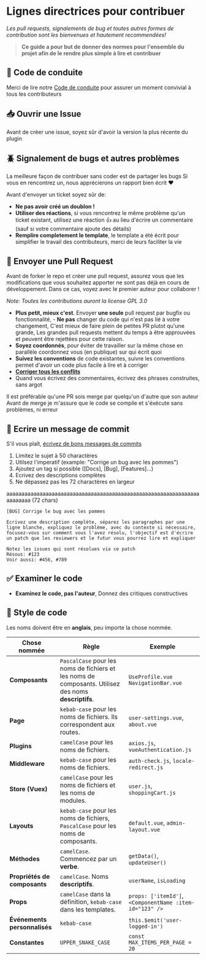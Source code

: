 # Lignes directrices pour contribuer

*Les pull requests, signalements de bug et toutes autres formes de contribution sont les bienvenues et hautement recommendées!*

> **Ce guide a pour but de donner des normes pour l'ensemble du projet afin de le rendre plus simple à lire et contribuer**

## 📖 Code de conduite
Merci de lire notre [Code de conduite](https://github.com/Margouta/PluginOpenMC/blob/main/CODE_OF_CONDUCT.md) pour assurer un moment convivial à tous les contributeurs

## 📥 Ouvrir une Issue
Avant de créer une issue, soyez sûr d'avoir la version la plus récente du plugin

## 🪲 Signalement de bugs et autres problèmes
La meilleure façon de contribuer sans coder est de partager les bugs
Si vous en rencontrez un, nous apprécierons un rapport bien écrit ❤️

Avant d'envoyer un ticket soyez sûr de:
- **Ne pas avoir créé un doublon !**
- **Utiliser des réactions**, si vous rencontrez le même problème qu'un ticket existant, utilisez une réaction 👍 au lieu d'écrire un commentaire (sauf si votre commentaire ajoute des détails)
- **Remplire completement le template**, le template a été écrit pour simplifier le travail des contributeurs, merci de leurs faciliter la vie

## 🔁 Envoyer une Pull Request
Avant de forker le repo et créer une pull request, assurez vous que les modifications que vous souhaitez apporter ne sont pas déjà en cours de développement. Dans ce cas, voyez avec le premier auteur pour collaborer !

*Note: Toutes les contributions auront la license GPL 3.0*

- **Plus petit, mieux c'est**. Envoyer **une seule** pull request par bugfix ou fonctionnalité, - **Ne pas** changer du code qui n'est pas lié à votre changement, C'est mieux de faire plein de petites PR plutot qu'une grande, Les grandes pull requests mettent du temps à être approuvées et peuvent être rejettées pour cette raison.
- **Soyez coordonnés**, pour éviter de travailler sur la même chose en parallèle coordonnez vous (en publique) sur qui écrit quoi
- **Suivez les conventions** de code existantes, suivre les conventions permet d'avoir un code plus facile à lire et à corriger
- **[Corriger tous les conflits](https://docs.github.com/en/pull-requests/collaborating-with-pull-requests/addressing-merge-conflicts/resolving-a-merge-conflict-on-github)**
- Quand vous écrivez des commentaires, écrivez des phrases construites, sans argot

Il est préférable qu'une PR sois merge par quelqu'un d'autre que son auteur
Avant de merge je m'assure que le code se compile et s'éxécute sans problèmes, ni erreur

## 📝 Ecrire un message de commit
S'il vous plaît, [écrivez de bons messages de commits](https://cbea.ms/git-commit/)
1. Limitez le sujet à 50 charactères
2. Utilsez l'imperatif (example: "Corrige un bug avec les pommes")
3. Ajoutez un tag si possible ([Docs], [Bug], [Features]...)
4. Ecrivez des descriptions complètes
5. Ne dépassez pas les 72 charactères en largeur

aaaaaaaaaaaaaaaaaaaaaaaaaaaaaaaaaaaaaaaaaaaaaaaaaaaaaaaaaaaaaaaaaaaaaaaa (72 chars)

```
[BUG] Corrige le bug avec les pommes

Ecrivez une description complète, séparez les paragraphes par une
ligne blanche, expliquez le problème, avec du contexte si nécessaire,
focusez-vous sur comment vous l'avez résolu, l'objectif est d'écrire
un patch que les reviewers et le futur vous pourrez lire et expliquer

Notez les issues qui sont résolues via ce patch
Résous: #123
Voir aussi: #456, #789
```

## ✅ Examiner le code
- **Examinez le code, pas l'auteur**, Donnez des critiques constructives

## 💅 Style de code 
Les noms doivent être en **anglais**, peu importe la chose nommée.  

| **Chose nommée**  | **Règle**  | **Exemple**  |
|-------------------|------------|--------------|
| **Composants**     | `PascalCase` pour les noms de fichiers et les noms de composants. Utilisez des noms **descriptifs**. | `UseProfile.vue` `NavigationBar.vue` |
| **Page**          | `kebab-case` pour les noms de fichiers. Ils correspondent aux routes. | `user-settings.vue`, `about.vue` |
| **Plugins**       | `camelCase` pour les noms de fichiers. | `axios.js`, `vueAuthentication.js` |
| **Middleware**    | `kebab-case` pour les noms de fichiers. | `auth-check.js`, `locale-redirect.js` |
| **Store (Vuex)**  | `camelCase` pour les noms de fichiers et les noms de modules. | `user.js`, `shoppingCart.js` |
| **Layouts**       | `kebab-case` pour les noms de fichiers, `PascalCase` pour les noms de composants. | `default.vue`, `admin-layout.vue` |
| **Méthodes**      | `camelCase`. Commencez par un **verbe**. | `getData()`, `updateUser()` |
| **Propriétés de composants** | `camelCase`. Noms **descriptifs**. | `userName`, `isLoading` |
| **Props**         | `camelCase` dans la définition, `kebab-case` dans les templates. | `props: ['itemId']`, `<ComponentName :item-id="123" />` |
| **Événements personnalisés** | `kebab-case` | `this.$emit('user-logged-in')` |
| **Constantes**    | `UPPER_SNAKE_CASE` | `const MAX_ITEMS_PER_PAGE = 20` |

